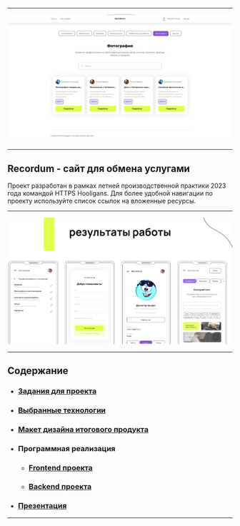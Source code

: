 
---

![Recordum](https://github.com/NeKyReal/Recordum/blob/main/presentation/preview/preview.jpg)

---

## Recordum - сайт для обмена услугами
Проект разработан в рамках летней производственной практики 2023 года командой HTTPS Hooligans. 
Для более удобной навигации по проекту используйте список ссылок на вложенные ресурсы.

---

![Recordum](https://github.com/NeKyReal/Recordum/blob/main/presentation/preview/result.png)

---

## Содержание
- ### [Задания для проекта](https://github.com/NeKyReal/Recordum/tree/main/development%20phases)
- ### [Выбранные технологии](https://github.com/NeKyReal/Recordum/blob/main/development%20phases/README.md)
- ### [Макет дизайна итогового продукта](https://www.figma.com/file/SudjNS97GUBDgud0ZZJwkv/NOGOTOCHKI?type=design&node-id=36-37&mode=design&t=n8Wyee7vQ8L3x9FN-0)
- ### Программная реализация
  - ### [Frontend проекта](https://github.com/NeKyReal/Recordum/tree/main/frontend)
  - ### [Backend проекта](https://github.com/NeKyReal/Recordum/tree/main/backend)
- ### [Презентация](https://github.com/NeKyReal/Recordum/tree/main/presentation)

---
